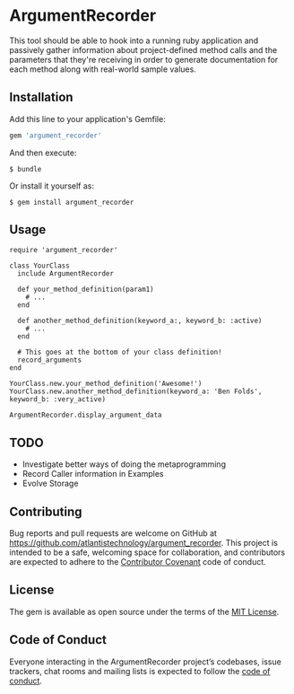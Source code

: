 # ArgumentRecorder

This tool should be able to hook into a running ruby application and passively gather information about project-defined method calls and the parameters that they're receiving in order to generate documentation for each method along with real-world sample values.

## Installation

Add this line to your application's Gemfile:

```ruby
gem 'argument_recorder'
```

And then execute:

    $ bundle

Or install it yourself as:

    $ gem install argument_recorder

## Usage

```
require 'argument_recorder'

class YourClass
  include ArgumentRecorder
  
  def your_method_definition(param1)
  	# ...
  end
  
  def another_method_definition(keyword_a:, keyword_b: :active)
  	# ...
  end
  
  # This goes at the bottom of your class definition!
  record_arguments
end

YourClass.new.your_method_definition('Awesome!')
YourClass.new.another_method_definition(keyword_a: 'Ben Folds', keyword_b: :very_active)

ArgumentRecorder.display_argument_data
```

## TODO
* Investigate better ways of doing the metaprogramming
* Record Caller information in Examples
* Evolve Storage

## Contributing

Bug reports and pull requests are welcome on GitHub at https://github.com/atlantistechnology/argument_recorder. This project is intended to be a safe, welcoming space for collaboration, and contributors are expected to adhere to the [Contributor Covenant](http://contributor-covenant.org) code of conduct.

## License

The gem is available as open source under the terms of the [MIT License](https://opensource.org/licenses/MIT).

## Code of Conduct

Everyone interacting in the ArgumentRecorder project’s codebases, issue trackers, chat rooms and mailing lists is expected to follow the [code of conduct](https://github.com/atlantistechnology/argument_recorder/blob/master/CODE_OF_CONDUCT.md).
